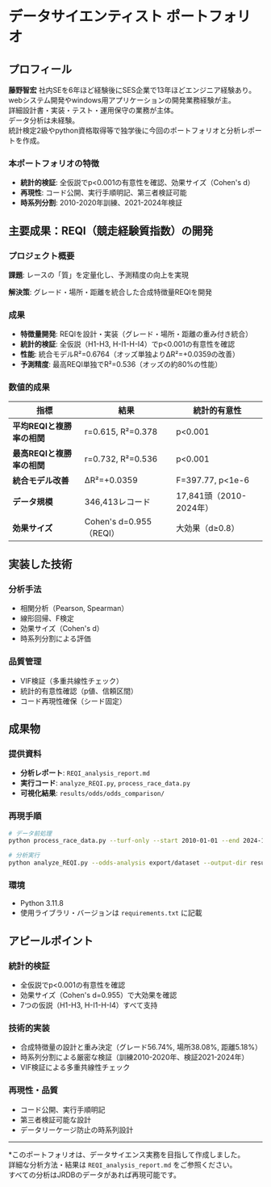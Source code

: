 # データサイエンティスト ポートフォリオ

## プロフィール
**藤野智宏** 社内SEを6年ほど経験後にSES企業で13年ほどエンジニア経験あり。  
webシステム開発やwindows用アプリケーションの開発業務経験が主。  
詳細設計書・実装・テスト・運用保守の業務が主体。  
データ分析は未経験。  
統計検定2級やpython資格取得等で独学後に今回のポートフォリオと分析レポートを作成。  

### 本ポートフォリオの特徴
- **統計的検証**: 全仮説でp<0.001の有意性を確認、効果サイズ（Cohen's d）
- **再現性**: コード公開、実行手順明記、第三者検証可能
- **時系列分割**: 2010-2020年訓練、2021-2024年検証

## 主要成果：REQI（競走経験質指数）の開発

### プロジェクト概要
**課題**: レースの「質」を定量化し、予測精度の向上を実現

**解決策**: グレード・場所・距離を統合した合成特徴量REQIを開発

### 成果
- **特徴量開発**: REQIを設計・実装（グレード・場所・距離の重み付き統合）
- **統計的検証**: 全仮説（H1-H3, H-I1-H-I4）でp<0.001の有意性を確認
- **性能**: 統合モデルR²=0.6764（オッズ単独よりΔR²=+0.0359の改善）
- **予測精度**: 最高REQI単独でR²=0.536（オッズの約80%の性能）

### 数値的成果
| 指標 | 結果 | 統計的有意性 |
|------|------|-------------|
| **平均REQIと複勝率の相関** | r=0.615, R²=0.378 | p<0.001 |
| **最高REQIと複勝率の相関** | r=0.732, R²=0.536 | p<0.001 |
| **統合モデル改善** | ΔR²=+0.0359 | F=397.77, p<1e-6 |
| **データ規模** | 346,413レコード | 17,841頭（2010-2024年） |
| **効果サイズ** | Cohen's d=0.955（REQI） | 大効果（d≥0.8） |

## 実装した技術

### 分析手法
- 相関分析（Pearson, Spearman）
- 線形回帰、F検定
- 効果サイズ（Cohen's d）
- 時系列分割による評価

### 品質管理
- VIF検証（多重共線性チェック）
- 統計的有意性確認（p値、信頼区間）
- コード再現性確保（シード固定）

## 成果物

### 提供資料
- **分析レポート**: `REQI_analysis_report.md`
- **実行コード**: `analyze_REQI.py`, `process_race_data.py`
- **可視化結果**: `results/odds/odds_comparison/`

### 再現手順
```bash
# データ前処理
python process_race_data.py --turf-only --start 2010-01-01 --end 2024-12-31 --export export/dataset

# 分析実行
python analyze_REQI.py --odds-analysis export/dataset --output-dir results/odds --min-races 6
```

### 環境
- Python 3.11.8
- 使用ライブラリ・バージョンは `requirements.txt` に記載

## アピールポイント

### 統計的検証
- 全仮説でp<0.001の有意性を確認
- 効果サイズ（Cohen's d=0.955）で大効果を確認
- 7つの仮説（H1-H3, H-I1-H-I4）すべて支持

### 技術的実装
- 合成特徴量の設計と重み決定（グレード56.74%, 場所38.08%, 距離5.18%）
- 時系列分割による厳密な検証（訓練2010-2020年、検証2021-2024年）
- VIF検証による多重共線性チェック

### 再現性・品質
- コード公開、実行手順明記
- 第三者検証可能な設計
- データリーケージ防止の時系列設計

---

*このポートフォリオは、データサイエンス実務を目指して作成しました。  
詳細な分析方法・結果は `REQI_analysis_report.md` をご参照ください。  
すべての分析はJRDBのデータがあれば再現可能です。
